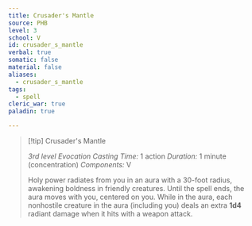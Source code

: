 ```yaml
---
title: Crusader's Mantle
source: PHB
level: 3
school: V
id: crusader_s_mantle
verbal: true
somatic: false
material: false
aliases:
  - crusader_s_mantle
tags:
  - spell
cleric_war: true
paladin: true

---
```

>[!tip] Crusader's Mantle
>
> *3rd level Evocation*
> *Casting Time:* 1 action
> *Duration:* 1 minute (concentration)
> *Components:* V
>
>Holy power radiates from you in an aura with a 30-foot radius, awakening boldness in friendly creatures. Until the spell ends, the aura moves with you, centered on you. While in the aura, each nonhostile creature in the aura (including you) deals an extra **1d4** radiant damage when it hits with a weapon attack.
>

